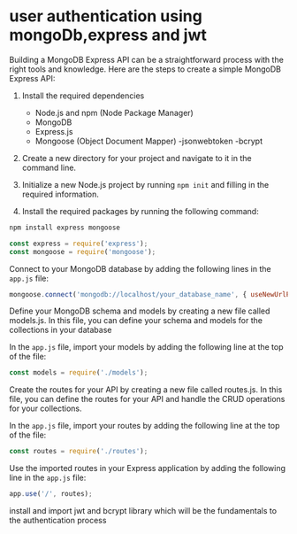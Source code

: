 # user authentication using mongoDb,express and jwt

Building a MongoDB Express API can be a straightforward process with the right tools and knowledge. Here are the steps to create a simple MongoDB Express API:

1. Install the required dependencies
    - Node.js and npm (Node Package Manager)
    - MongoDB
    - Express.js
    - Mongoose (Object Document Mapper)
    -jsonwebtoken
    -bcrypt

2. Create a new directory for your project and navigate to it in the command line.

3. Initialize a new Node.js project by running `npm init` and filling in the required information.

4. Install the required packages by running the following command:
```sh
npm install express mongoose
```
```js
const express = require('express');
const mongoose = require('mongoose');
```

Connect to your MongoDB database by adding the following lines in the `app.js` file:

```js
mongoose.connect('mongodb://localhost/your_database_name', { useNewUrlParser: true });
```

Define your MongoDB schema and models by creating a new file called models.js. In this file, you can define your schema and models for the collections in your database

In the `app.js` file, import your models by adding the following line at the top of the file:
```js
const models = require('./models');
```

Create the routes for your API by creating a new file called routes.js. In this file, you can define the routes for your API and handle the CRUD operations for your collections.

In the `app.js` file, import your routes by adding the following line at the top of the file:
```js
const routes = require('./routes');
```

Use the imported routes in your Express application by adding the following line in the `app.js` file:
```js
app.use('/', routes);
```
install and import jwt and bcrypt library which will be the fundamentals to the authentication process


